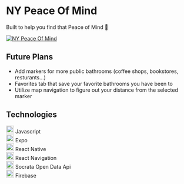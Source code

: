 # NY Peace Of Mind
Built to help you find that Peace of Mind 🚽

[![NY Peace Of Mind](https://user-images.githubusercontent.com/86633971/151880450-3d641f77-cafc-4626-8009-e829bab459ab.png)](https://youtu.be/OUnV__W8Hyc "NY Peace of Mind")

## Future Plans
  * Add markers for more public bathrooms (coffee shops, bookstores, resturants...)
  * Favorites tab that save your favorite bathrooms you have been to
  * Utilize map navigation to figure out your distance from the selected marker

## Technologies
  <img src="https://github.com/get-icon/geticon/raw/master/icons/javascript.svg" alt="JavaScript" width="21px" height="21px"> Javascript <br />
  <img src="https://user-images.githubusercontent.com/86633971/151882191-f55b1466-f2af-4b0f-8847-b80a7db05867.jpeg" alt="Expo" width="21px" height="21px"> Expo <br />
  <img src="https://user-images.githubusercontent.com/86633971/151882041-aec93ec7-37ac-433c-b81d-6b5a5a5d799a.svg" alt="React Native" width="21px" height="21px"> React Native </br>
  <img src="https://user-images.githubusercontent.com/86633971/151882288-410d0694-799c-4382-9fa5-1380ed789e8c.png" alt="React Navigation" width="21px" height="21px"> React Navigation </br>
  <img src="https://user-images.githubusercontent.com/86633971/151882449-a2baf1c2-c864-4e04-91c9-c6f85088145d.png" alt="Socrata Open Data Api" width="21px" height="21px"> Socrata Open Data Api </br>
  <img src="https://github.com/get-icon/geticon/raw/master/icons/firebase.svg" alt="Firebase" width="21px" height="21px"> Firebase
